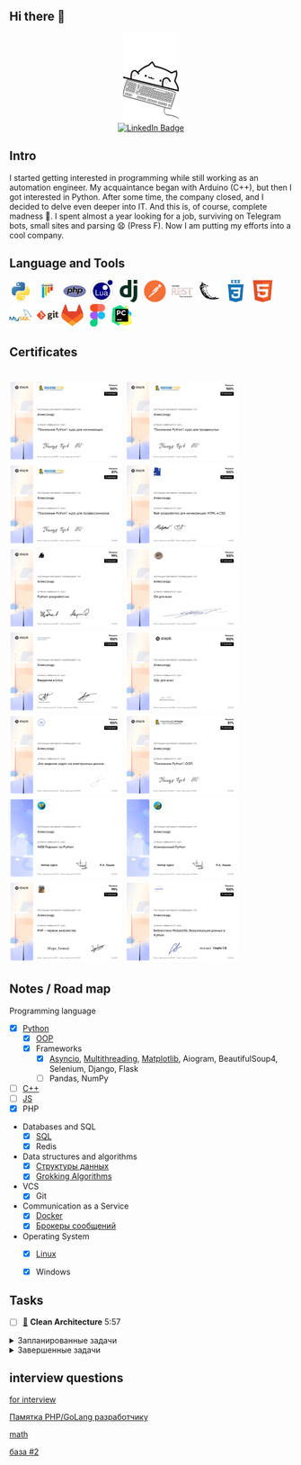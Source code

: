 ## Hi there 👋
<div id="header" align="center">
  <img src="https://github.com/ofrsed/ofrsed/blob/main/bongo-cat-typing.gif" width="100"/>
</div>


<div id="badges" align="center">
  <a href="https://t.me/ofrsed">
    <img src="https://img.shields.io/badge/Telegram-blue?style=for-the-badge&logo=telegram&logoColor=white" alt="LinkedIn Badge"/>
 
  </a>
</div>

## Intro

I started getting interested in programming while still working as an automation engineer. My acquaintance began with Arduino (C++), but then I got interested in Python. After some time, the company closed, and I decided to delve even deeper into IT. And this is, of course, complete madness 🧐. I spent almost a year looking for a job, surviving on Telegram bots, small sites and parsing :anguished: (Press F). Now I am putting my efforts into a cool company.

## Language and Tools
<div>
  <img src="https://github.com/devicons/devicon/blob/master/icons/python/python-original.svg" title="python" alt="python" width="40" height="40"/>&nbsp;
  <img src="https://github.com/devicons/devicon/blob/master/icons/pytest/pytest-original.svg" title="pytest" alt="pytest" width="40" height="40"/>&nbsp;
  <img src="https://github.com/devicons/devicon/blob/master/icons/php/php-original.svg" title="php" alt="php" width="40" height="40"/>&nbsp;
  <img src="https://github.com/devicons/devicon/blob/master/icons/lua/lua-original.svg" title="lua" alt="lua" width="40" height="40"/>&nbsp;
  <img src="https://github.com/devicons/devicon/blob/master/icons/django/django-plain.svg" title="django" alt="django" width="40" height="40"/>&nbsp;
  <img src="https://github.com/devicons/devicon/blob/master/icons/postman/postman-original.svg" title="postman" alt="postman" width="40" height="40"/>&nbsp;
  <img src="https://github.com/devicons/devicon/blob/master/icons/djangorest/djangorest-original.svg" title="djangorest" alt="djangorest" width="40" height="40"/>&nbsp;
  <img src="https://github.com/devicons/devicon/blob/master/icons/flask/flask-original.svg" title="flask" alt="flask" width="40" height="40"/>&nbsp;
  <img src="https://github.com/devicons/devicon/blob/master/icons/css3/css3-plain-wordmark.svg"  title="CSS3" alt="CSS" width="40" height="40"/>&nbsp;
  <img src="https://github.com/devicons/devicon/blob/master/icons/html5/html5-original.svg" title="HTML5" alt="HTML" width="40" height="40"/>&nbsp;
  <img src="https://github.com/devicons/devicon/blob/master/icons/mysql/mysql-original-wordmark.svg" title="MySQL"  alt="MySQL" width="40" height="40"/>&nbsp;
  <img src="https://github.com/devicons/devicon/blob/master/icons/git/git-original-wordmark.svg" title="Git" **alt="Git" width="40" height="40"/>
  <img src="https://github.com/devicons/devicon/blob/master/icons/gitlab/gitlab-original.svg" title="gitlab" **alt="gitlab" width="40" height="40"/>
  <img src="https://github.com/devicons/devicon/blob/master/icons/figma/figma-original.svg" title="figma" **alt="figma" width="40" height="40"/>
  <img src="https://github.com/devicons/devicon/blob/master/icons/pycharm/pycharm-original.svg" title="pycharm" **alt="pycharm" width="40" height="40"/>
</div>


## Certificates
<div>
<h1>
  <img src="https://github.com/ofrsed/ofrsed/blob/main/certificates/1-1.png" width="200px"/>
  <img src="https://github.com/ofrsed/ofrsed/blob/main/certificates/2-1.png" width="200px"/>
  <img src="https://github.com/ofrsed/ofrsed/blob/main/certificates/3-1.png" width="200px"/>
  <img src="https://github.com/ofrsed/ofrsed/blob/main/certificates/4-1.png" width="200px"/>
  <img src="https://github.com/ofrsed/ofrsed/blob/main/certificates/5-1.png" width="200px"/>
  <img src="https://github.com/ofrsed/ofrsed/blob/main/certificates/6-1.png" width="200px"/>
  <img src="https://github.com/ofrsed/ofrsed/blob/main/certificates/7-1.png" width="200px"/>
  <img src="https://github.com/ofrsed/ofrsed/blob/main/certificates/8-1.png" width="200px"/>
  <img src="https://github.com/ofrsed/ofrsed/blob/main/certificates/9-1.png" width="200px"/>
  <img src="https://github.com/ofrsed/ofrsed/blob/main/certificates/10-1.png" width="200px"/>
  <img src="https://github.com/ofrsed/ofrsed/blob/main/certificates/11-1.png" width="200px"/>
  <img src="https://github.com/ofrsed/ofrsed/blob/main/certificates/12-1.png" width="200px"/>
  <img src="https://github.com/ofrsed/ofrsed/blob/main/certificates/13-1.png" width="200px"/>
  <img src="https://github.com/ofrsed/ofrsed/blob/main/certificates/14-1.png" width="200px"/>


</h1>
</div>

## Notes / Road map

Programming language
  - [x] [Python](https://github.com/ofrsed/Notes/blob/main/Python/python_notes.md)
    - [x] [OOP](https://github.com/ofrsed/Notes/blob/main/Python/python_oop_notes.md)
    - [x] Frameworks
      - [x] [Asyncio](https://github.com/ofrsed/Notes/blob/main/Python/Frameworks/asyncio.md), [Multithreading](https://github.com/ofrsed/Notes/blob/main/Python/Frameworks/multithreading.md),  [Matplotlib](https://github.com/ofrsed/Notes/blob/main/Python/Frameworks/matplotlib.md), Aiogram, BeautifulSoup4, Selenium, Django, Flask
      - [ ] Pandas, NumPy
  - [ ] [C++](https://github.com/ofrsed/Notes/blob/main/%D0%A1/C%2B%2B.md)
  - [ ] [JS](https://github.com/ofrsed/Notes/blob/main/JavaScript/javascript_notes.md)
  - [x] PHP

- Databases and SQL
  - [x] [SQL](https://github.com/ofrsed/Notes/blob/main/SQL/sql_notes.md)
  - [x] Redis
- Data structures and algorithms
  - [x] [Структуры данных](https://github.com/ofrsed/Notes/blob/main/data%20structures%20and%20algorithms/data%20structures.md) 
  - [x] [Grokking Algorithms](https://github.com/ofrsed/ofrsed/blob/main/Grokaem_algoritmy.pdf)
- VCS
  - [x] Git
- Communication as a Service
  - [x] [Docker](https://github.com/ofrsed/Notes/blob/main/communication_as_a_service/docker.md)
  - [x] [Брокеры сообщений](https://github.com/ofrsed/Notes/blob/main/communication_as_a_service/message_broker.md)
- Operating System
  - [x] [Linux](https://github.com/ofrsed/Notes/blob/main/Linux/linux_notes.md)
  - [x] Windows 


## Tasks

- [ ] [🎥](https://www.youtube.com/watch?v=WlCDcr8JYFU) __Clean Architecture__ 5:57

<details>
  <summary>Запланированные задачи</summary>

- [ ] 📚 __Поколение Python: алгоритмы и структуры данных__ - курс выходит 1 апреля  
- [ ] [📚](https://stepik.org/course/193691/syllabus) __C/C++__
- [ ] [🎥](https://www.youtube.com/watch?v=eDuuKvIWzew&list=PLA0M1Bcd0w8zmegfAUfFMiACPKfdW4ifD) __NumPy__
- [ ] [🎥](https://www.youtube.com/watch?v=HemPVRvVm40&list=PLBP4Q3FNSLK2EujXiPUeTIOVnydZS8YJk) __Pandas__
- [ ] [🎥](https://www.youtube.com/watch?v=gA3A_epB3So&t=755s) __База по оптимизации PostgreSQL__
- [ ] 🌐 __K8S__
- [ ] 🌐 __модуль OS__
- [ ] 🌐 __Chrome DevTools__
- [ ] 🌐 __1C__
- [ ] 🌐 __Bitrix__
- [ ] 🌐 __Балансировщики нагрузки__
- [ ] 🌐 __sqlalchemy (доп.)__
- [ ] 🌐 __WSGI__
- [ ] 🌐 __TDD__
- [ ] 🌐 __профилирование__

sqlalchemy 
</details>
<details>
  <summary>Завершенные задачи</summary>

от 15.02
- [x] [📚](https://stepik.org/course/199114/syllabus) Брокеры сообщений. Apache Kafka
- [x] [🎥](https://www.youtube.com/watch?v=bcMZGPIeGzk) __Middleware in FastAPI__
- [x] [🎥](https://www.youtube.com/playlist?list=PLDyvV36pndZFHXjXuwA_NywNrVQO0aQqb) __GIT (пусть хранится тут)__
- [x] [🎥](https://www.youtube.com/watch?v=dKxiHlZvULQ) __Типизирование (пусть хранится тут)__

</details>



## interview questions
[for interview](https://github.com/ofrsed/Notes/blob/main/interview_questions.md)

[Памятка PHP/GoLang разработчику](https://backendinterview.ru/os)

[math](https://github.com/ofrsed/Notes/blob/main/math.md)

[база #2](https://github.com/yakimka/python_interview_questions)




<!--
**ofrsed/ofrsed** is a ✨ _special_ ✨ repository because its `README.md` (this file) appears on your GitHub profile.


Here are some ideas to get you started:

- 🔭 I’m currently working on ...
- 🌱 I’m currently learning ...
- 👯 I’m looking to collaborate on ...
- 🤔 I’m looking for help with ...
- 💬 Ask me about ...
- 📫 How to reach me: ...
- 😄 Pronouns: ...
- ⚡ Fun fact: ...
-->
